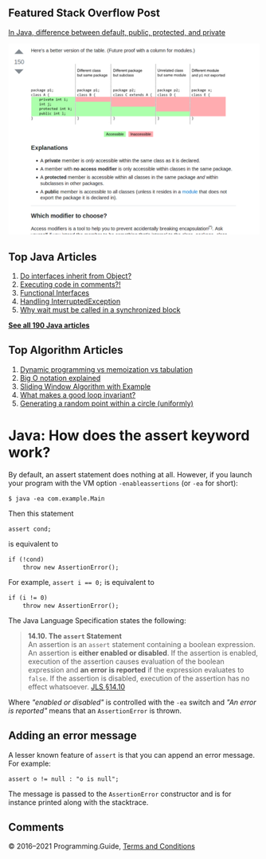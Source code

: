 



## Featured Stack Overflow Post

[In Java, difference between default, public, protected, and private](https://stackoverflow.com/a/33627846/276052)

[<img src="../images/so-featured-33627846.png" alt="StackOverflow screenshot thumbnail" class="screenshot" />](https://stackoverflow.com/a/33627846/276052)



## Top Java Articles

1.  [Do interfaces inherit from Object?](do-interfaces-inherit-from-object.html)
2.  [Executing code in comments?!](executing-code-in-comments.html)
3.  [Functional Interfaces](functional-interfaces.html)
4.  [Handling InterruptedException](handling-interrupted-exceptions.html)
5.  [Why wait must be called in a synchronized block](why-wait-must-be-in-synchronized.html)

[**See all 190 Java articles**](index.html)

## Top Algorithm Articles

1.  [Dynamic programming vs memoization vs tabulation](../dynamic-programming-vs-memoization-vs-tabulation.html)
2.  [Big O notation explained](../big-o-notation-explained.html)
3.  [Sliding Window Algorithm with Example](../sliding-window-example.html)
4.  [What makes a good loop invariant?](../what-makes-a-good-loop-invariant.html)
5.  [Generating a random point within a circle (uniformly)](../random-point-within-circle.html)

# Java: How does the assert keyword work?

By default, an assert statement does nothing at all. However, if you launch your program with the VM option `-enableassertions` (or `-ea` for short):

    $ java -ea com.example.Main

Then this statement

    assert cond;

is equivalent to

    if (!cond)
        throw new AssertionError();

For example, `assert i == 0;` is equivalent to

    if (i != 0)
        throw new AssertionError();

The Java Language Specification states the following:

> **14.10. The `assert` Statement**  
> An assertion is an `assert` statement containing a boolean expression. An assertion is **either enabled or disabled**. If the assertion is enabled, execution of the assertion causes evaluation of the boolean expression and **an error is reported** if the expression evaluates to `false`. If the assertion is disabled, execution of the assertion has no effect whatsoever. <a href="https://docs.oracle.com/javase/specs/jls/se8/html/jls-14.html#jls-14.10" class="quote-source">JLS §14.10</a>

Where _"enabled or disabled"_ is controlled with the `-ea` switch and _"An error is reported"_ means that an `AssertionError` is thrown.

## Adding an error message

A lesser known feature of `assert` is that you can append an error message. For example:

    assert o != null : "o is null";

The message is passed to the `AssertionError` constructor and is for instance printed along with the stacktrace.

## Comments



© 2016–2021 Programming.Guide, [Terms and Conditions](../terms-and-conditions.html)
